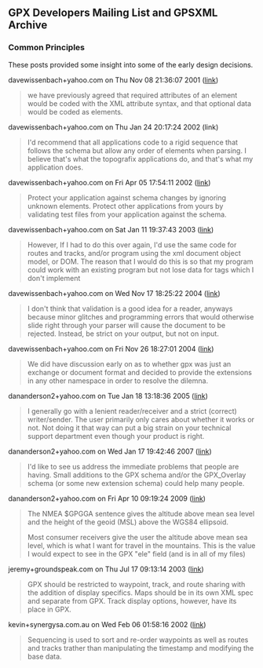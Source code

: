 ## GPX Developers Mailing List and GPSXML Archive

### Common Principles

These posts provided some insight into some of the early design decisions.

davewissenbach+yahoo.com on Thu Nov 08 21:36:07 2001 ([link](https://www.topografix.com/gpx_mailing_list.asp#9sfq05+ehv2@eGroups.com))

> we have previously agreed that required attributes of an element would be coded with the XML attribute syntax, and that optional data would be coded as elements.

davewissenbach+yahoo.com on Thu Jan 24 20:17:24 2002 (link)

> I'd recommend that all applications code to a rigid sequence that follows the schema but allow any order of elements when parsing. I believe that's what the topografix applications do, and that's what my application does.

davewissenbach+yahoo.com on Fri Apr 05 17:54:11 2002 ([link](https://www.topografix.com/gpx_mailing_list.asp#a8lkaq+33pf@eGroups.com))

> Protect your application against schema changes by ignoring unknown elements. Protect other applications from yours by validating test files from your application against the schema.

davewissenbach+yahoo.com on Sat Jan 11 19:37:43 2003 ([link](https://www.topografix.com/gpx_mailing_list.asp#avqnu4+dklo@eGroups.com))

> However, If I had to do this over again, I'd use the same code for routes and tracks, and/or program using the xml document object model, or DOM. The reason that I would do this is so that my program could work with an existing program but not lose data for tags which I don't implement

davewissenbach+yahoo.com on Wed Nov 17 18:25:22 2004 ([link](https://www.topografix.com/gpx_mailing_list.asp#cnh15d+evfo@eGroups.com))

> I don't think that validation is a good idea for a reader, anyways because minor glitches and programming errors that would otherwise slide right through your parser will cause the document to be rejected. Instead, be strict on your output, but not on input. 

davewissenbach+yahoo.com on Fri Nov 26 18:27:01 2004 ([link](https://www.topografix.com/gpx_mailing_list.asp#co8olb+922q@eGroups.com))

> We did have discussion early on as to whether gpx was just an exchange or document format and decided to provide the extensions in any other namespace in order to resolve the dilemna.

dananderson2+yahoo.com on Tue Jan 18 13:18:36 2005 ([link](https://www.topografix.com/gpx_mailing_list.asp#csjuel+6nu5@eGroups.com))

> I generally go with a lenient reader/receiver and a strict (correct) writer/sender.  The user primarily only cares about whether it works or not.  Not doing it that way can put a big strain on your technical support department even though your product is right.

dananderson2+yahoo.com on Wed Jan 17 19:42:46 2007 ([link](https://www.topografix.com/gpx_mailing_list.asp#eomqbj+phc4@eGroups.com))

> I'd like to see us address the immediate problems that people are having.  Small additions to the GPX schema and/or the GPX_Overlay schema (or some new extension schema) could help many people.

dananderson2+yahoo.com on Fri Apr 10 09:19:24 2009 ([link](https://www.topografix.com/gpx_mailing_list.asp#grnrhu+fcic@eGroups.com))

> The NMEA $GPGGA sentence gives the altitude above mean sea level and the height of the geoid (MSL) above the WGS84 ellipsoid.
>
> Most consumer receivers give the user the altitude above mean sea level, which is what I want for travel in the mountains. This is the value I would expect to see in the GPX "ele" field (and is in all of my files)

jeremy+groundspeak.com on Thu Jul 17 09:13:14 2003 ([link](https://www.topografix.com/gpx_mailing_list.asp#007c01c34c7e$4f4a1030$84a79642@groundspeak.biz))

> GPX should be restricted to waypoint, track, and route sharing with the addition of display specifics. Maps should be in its own XML spec and separate from GPX. Track display options, however, have its place in GPX.

kevin+synergysa.com.au on Wed Feb 06 01:58:16 2002 ([link](https://www.topografix.com/gpx_mailing_list.asp#001801c1aef4$bba65d20$1900a8c0@krlap))

> Sequencing is used to sort and re-order waypoints as well as routes and tracks trather than manipulating the timestamp and modifying the base data.


